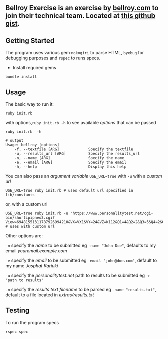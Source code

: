 ## Bellroy Exercise is an exercise by [bellroy.com](https://bellroy.com) to join their technical team. Located at [this github gist](https://gist.github.com/michaelwebb76/b6cf04557f3c639966096bdda65f503c).

## Getting Started
The program uses various gem `nokogiri` to parse HTML, `byebug` for debugging purposes and `rspec` to runs specs.

- Install required gems

```shell
bundle install
```

## Usage

The basic way to run it:

```shell
ruby init.rb
```

with options,`ruby init.rb -h` to see available *options* that can be passed

```shell
ruby init.rb  -h

# output
Usage: bellroy [options]
    -f, --textfile [ARG]             Specify the textfile
    -u, --results_url [ARG]          Specify the results_url
    -n, --name [ARG]                 Specify the name
    -e, --email [ARG]                Specify the email
    -h, --help                       Display this help
```

You can also pass an *argument variable* `USE_URL=true` with `-u` with a *custom url*

```shell
USE_URL=true ruby init.rb # uses default url specified in lib/constants
```

or,  with a custom url

```shell
USE_URL=true ruby init.rb -u "https://www.personalitytest.net/cgi-bin/shortipipneo3.cgi?View=69481551311787926994210&VX=VX1&VY=24&VZ=K112&Q1=4&Q2=2&Q3=5&Q4=2&Q5=2&Q6=5&Q7=1&Q8=5&Q9=4&Q10=2&Q11=2&Q12=2&Q13=5&Q14=4&Q15=4&Q16=4&Q17=4&Q18=2&Q19=5&Q20=4&Q21=1&Q22=2&Q23=4&Q24=4&Q25=2&Q26=4&Q27=4&Q28=2&Q29=4&Q30=4&Q31=4&Q32=2&Q33=2&Q34=4&Q35=4&Q36=4&Q37=1&Q38=4&Q39=4&Q40=2&Q41=2&Q42=4&Q43=4&Q44=4&Q45=4&Q46=2&Q47=2&Q48=2&Q49=2&Q50=4&Q51=2&Q52=2&Q53=4&Q54=4&Q55=4&Q56=5&Q57=1&Q58=2&Q59=4&Q60=4&Q61=4&Q62=4&Q63=4&Q64=2&Q65=4&Q66=4&Q67=2&Q68=2&Q69=4&Q70=2&Q71=4&Q72=2&Q73=4&Q74=4&Q75=4&Q76=2&Q77=4&Q78=2&Q79=4&Q80=4&Q81=2&Q82=2&Q83=5&Q84=2&Q85=5&Q86=2&Q87=4&Q88=2&Q89=4&Q90=4&Q91=4&Q92=2&Q93=4&Q94=2&Q95=4&Q96=4&Q97=2&Q98=4&Q99=4&Q100=2&Q101=2&Q102=4&Q103=4&Q104=4&Q105=4&Q106=4&Q107=4&Q108=2&Q109=2&Q110=4&Q111=2&Q112=4&Q113=4&Q114=2&Q115=2&Q116=4&Q117=4&Q118=4&Q119=2&Q120=4" # uses with custom url
```

Other options are:

`-n` specify the *name* to be submitted eg `-name "John Doe"`, defaults to my email *youremail.example.com*

`-e` specify the *email* to be submitted eg `-email "john@doe.com"`, default to my name *Josphat Kariuki*

`-u` specify the *personalitytest.net* path to results to be submitted eg `-n "path to results"`

`-n` specify the *results text filename* to be parsed eg `-name "results.txt"`, default to a file located in *extras/results.txt*



## Testing

To run the program specs

```shell
rspec spec
```
